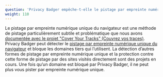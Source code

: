 ```yaml
---
question: 'Privacy Badger empêche-t-elle le pistage par empreinte numérique unique ?'
weight: 110
---
```


Le pistage par empreinte numérique unique du navigateur est une méthode de pistage particulièrement subtile et problématique que nous avons [documentée avec le projet "Cover Your Tracks" (Couvrez vos traces)](https://coveryourtracks.eff.org/). Privacy Badger peut détecter le [pistage par empreinte numérique unique du navigateur](https://www.propublica.org/article/meet-the-online-tracking-device-that-is-virtually-impossible-to-block) et bloque les domaines tiers qui l’utilisent. La détection d’autres formes de pistage par empreinte numérique unique et la protection contre cette forme de pistage par des sites visités directement sont des projets en cours. Une fois qu’un domaine est bloqué par Privacy Badger, il ne peut plus vous pister par empreinte numérique unique.
